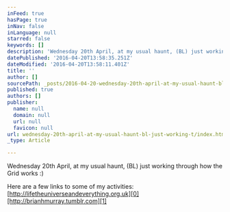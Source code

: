 ```yaml
---
inFeed: true
hasPage: true
inNav: false
inLanguage: null
starred: false
keywords: []
description: 'Wednesday 20th April, at my usual haunt, (BL) just working through how the Grid works :)'
datePublished: '2016-04-20T13:58:35.251Z'
dateModified: '2016-04-20T13:58:11.401Z'
title: ''
author: []
sourcePath: _posts/2016-04-20-wednesday-20th-april-at-my-usual-haunt-bl-just-working-t.md
published: true
authors: []
publisher:
  name: null
  domain: null
  url: null
  favicon: null
url: wednesday-20th-april-at-my-usual-haunt-bl-just-working-t/index.html
_type: Article

---
```

Wednesday 20th April, at my usual haunt, (BL) just working through how the Grid works :)

Here are a few links to some of my activities: [http://lifetheuniverseandeverything.org.uk][0][http://brianhmurray.tumblr.com][1]

[0]: http://lifetheuniverseandeverything.org.uk/
[1]: https://www.tumblr.com/blog/brianhmurray
